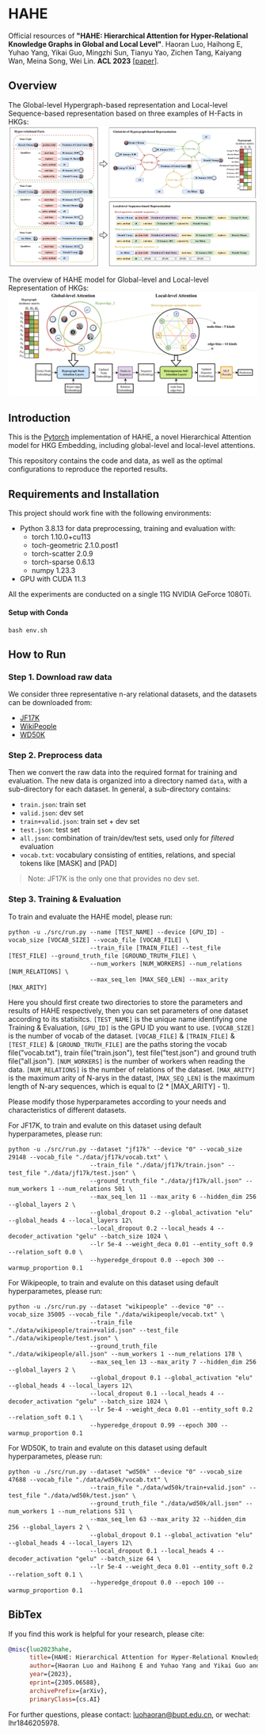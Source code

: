 # HAHE

Official resources of **"HAHE: Hierarchical Attention for Hyper-Relational Knowledge Graphs in Global and Local Level"**. Haoran Luo, Haihong E, Yuhao Yang, Yikai Guo, Mingzhi Sun, Tianyu Yao, Zichen Tang, Kaiyang Wan, Meina Song, Wei Lin. **ACL 2023** \[[paper](https://arxiv.org/abs/2305.06588)\]. 

## Overview
The Global-level Hypergraph-based representation and Local-level Sequence-based representation based
on three examples of H-Facts in HKGs:
![](./figs/1.png)

 The overview of HAHE model for Global-level and Local-level Representation of HKGs:
![](./figs/2.png)

## Introduction

This is the [Pytorch](https://pytorch.org/) implementation of HAHE, a novel Hierarchical Attention model for
HKG Embedding, including global-level and local-level attentions. 

This repository contains the code and data, as well as the optimal configurations to reproduce the reported results.

## Requirements and Installation
This project should work fine with the following environments:
- Python 3.8.13 for data preprocessing, training and evaluation with:
    -  torch 1.10.0+cu113
    -  toch-geometric 2.1.0.post1
    -  torch-scatter 2.0.9
    -  torch-sparse 0.6.13
    -  numpy 1.23.3
- GPU with CUDA 11.3

All the experiments are conducted on a single 11G NVIDIA GeForce 1080Ti.

#### Setup with Conda

```
bash env.sh
```

## How to Run

### Step 1. Download raw data
We consider three representative n-ary relational datasets, and the datasets can be downloaded from:
- [JF17K](https://www.dropbox.com/sh/ryxohj363ujqhvq/AAAoGzAElmNnhXrWEj16UiUga?dl=0)
- [WikiPeople](https://github.com/gsp2014/WikiPeople)
- [WD50K](https://zenodo.org/record/4036498#.Yx06qoi-uNz)

### Step 2. Preprocess data
Then we convert the raw data into the required format for training and evaluation. The new data is organized into a directory named `data`, with a sub-directory for each dataset. In general, a sub-directory contains:
- `train.json`: train set
- `valid.json`: dev set
- `train+valid.json`: train set + dev set
- `test.json`: test set
- `all.json`: combination of train/dev/test sets, used only for *filtered* evaluation
- `vocab.txt`: vocabulary consisting of entities, relations, and special tokens like [MASK] and [PAD]

> Note: JF17K is the only one that provides no dev set.

### Step 3. Training & Evaluation

To train and evaluate the HAHE model, please run:

```
python -u ./src/run.py --name [TEST_NAME] --device [GPU_ID] -vocab_size [VOCAB_SIZE] --vocab_file [VOCAB_FILE] \
                       --train_file [TRAIN_FILE] --test_file [TEST_FILE] --ground_truth_file [GROUND_TRUTH_FILE] \
                       --num_workers [NUM_WORKERS] --num_relations [NUM_RELATIONS] \
                       --max_seq_len [MAX_SEQ_LEN] --max_arity [MAX_ARITY]
```

Here you should first create two directories to store the parameters and results of HAHE respectively, then you can set parameters of one dataset according to its statisitcs.
`[TEST_NAME]` is the unique name identifying one Training & Evaluation,  `[GPU_ID]` is the GPU ID you want to use.
`[VOCAB_SIZE]` is the number of vocab of the dataset.
`[VOCAB_FILE]` & `[TRAIN_FILE]` & `[TEST_FILE]` & `[GROUND_TRUTH_FILE]` are the paths storing the vocab file("vocab.txt"), train file("train.json"), test file("test.json") and ground truth file("all.json").
`[NUM_WORKERS]` is the number of workers when reading the data.
`[NUM_RELATIONS]` is the number of relations of the dataset.
`[MAX_ARITY]` is the maximum arity of N-arys in the datast, `[MAX_SEQ_LEN]` is the maximum length of N-ary sequences, which is equal to (2 * [MAX_ARITY] - 1).

Please modify those hyperparametes according to your needs and characteristics of different datasets.


For JF17K, to train and evalute on this dataset using default hyperparametes, please run:

```
python -u ./src/run.py --dataset "jf17k" --device "0" --vocab_size 29148 --vocab_file "./data/jf17k/vocab.txt" \
                       --train_file "./data/jf17k/train.json" --test_file "./data/jf17k/test.json" \
                       --ground_truth_file "./data/jf17k/all.json" --num_workers 1 --num_relations 501 \
                       --max_seq_len 11 --max_arity 6 --hidden_dim 256 --global_layers 2 \
                       --global_dropout 0.2 --global_activation "elu" --global_heads 4 --local_layers 12\
                       --local_dropout 0.2 --local_heads 4 --decoder_activation "gelu" --batch_size 1024 \
                       --lr 5e-4 --weight_deca 0.01 --entity_soft 0.9 --relation_soft 0.0 \
                       --hyperedge_dropout 0.0 --epoch 300 --warmup_proportion 0.1
```

For Wikipeople, to train and evalute on this dataset using default hyperparametes, please run:

```
python -u ./src/run.py --dataset "wikipeople" --device "0" --vocab_size 35005 --vocab_file "./data/wikipeople/vocab.txt" \
                       --train_file "./data/wikipeople/train+valid.json" --test_file "./data/wikipeople/test.json" \
                       --ground_truth_file "./data/wikipeople/all.json" --num_workers 1 --num_relations 178 \
                       --max_seq_len 13 --max_arity 7 --hidden_dim 256 --global_layers 2 \
                       --global_dropout 0.1 --global_activation "elu" --global_heads 4 --local_layers 12\
                       --local_dropout 0.1 --local_heads 4 --decoder_activation "gelu" --batch_size 1024 \
                       --lr 5e-4 --weight_deca 0.01 --entity_soft 0.2 --relation_soft 0.1 \
                       --hyperedge_dropout 0.99 --epoch 300 --warmup_proportion 0.1
```

For WD50K, to train and evalute on this dataset using default hyperparametes, please run:

```
python -u ./src/run.py --dataset "wd50k" --device "0" --vocab_size 47688 --vocab_file "./data/wd50k/vocab.txt" \
                       --train_file "./data/wd50k/train+valid.json" --test_file "./data/wd50k/test.json" \
                       --ground_truth_file "./data/wd50k/all.json" --num_workers 1 --num_relations 531 \
                       --max_seq_len 63 --max_arity 32 --hidden_dim 256 --global_layers 2 \
                       --global_dropout 0.1 --global_activation "elu" --global_heads 4 --local_layers 12\
                       --local_dropout 0.1 --local_heads 4 --decoder_activation "gelu" --batch_size 64 \
                       --lr 5e-4 --weight_deca 0.01 --entity_soft 0.2 --relation_soft 0.1 \
                       --hyperedge_dropout 0.0 --epoch 100 --warmup_proportion 0.1
```


## BibTex

If you find this work is helpful for your research, please cite:

```bibtex
@misc{luo2023hahe,
      title={HAHE: Hierarchical Attention for Hyper-Relational Knowledge Graphs in Global and Local Level}, 
      author={Haoran Luo and Haihong E and Yuhao Yang and Yikai Guo and Mingzhi Sun and Tianyu Yao and Zichen Tang and Kaiyang Wan and Meina Song and Wei Lin},
      year={2023},
      eprint={2305.06588},
      archivePrefix={arXiv},
      primaryClass={cs.AI}
```

For further questions, please contact: luohaoran@bupt.edu.cn, or wechat: lhr1846205978.